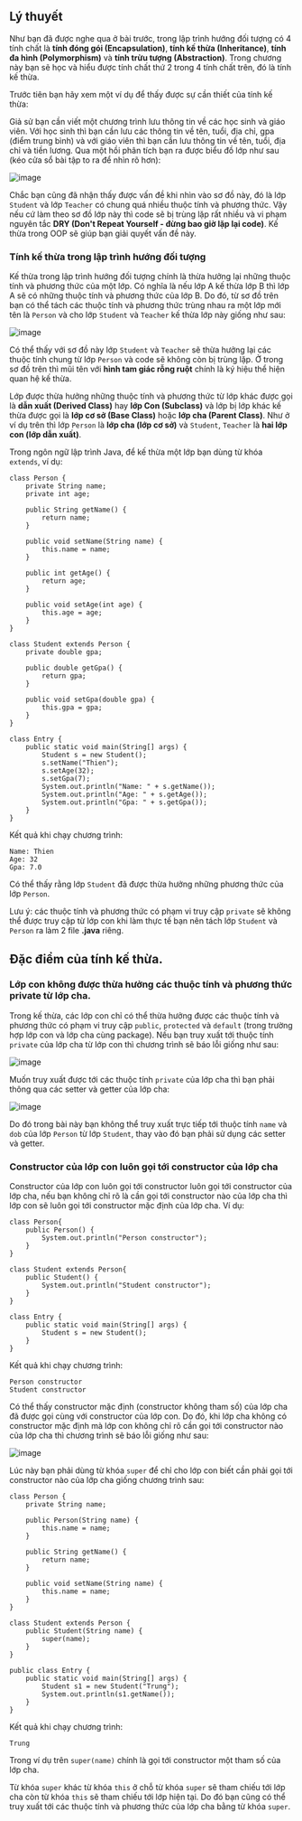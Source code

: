 ## Lý thuyết
Như bạn đã được nghe qua ở bài trước, trong lập trình hướng đối tượng có 4 tính chất là **tính đóng gói (Encapsulation)**, **tính kế thừa (Inheritance)**, **tính đa hình (Polymorphism)** và **tính trừu tượng (Abstraction)**. Trong chương này bạn sẽ học và hiểu được tính chất thứ 2 trong 4 tính chất trên, đó là tính kế thừa.

Trước tiên bạn hãy xem một ví dụ để thấy được sự cần thiết của tính kế thừa:

Giả sử bạn cần viết một chương trình lưu thông tin về các học sinh và giáo viên. Với học sinh thì bạn cần lưu các thông tin về tên, tuổi, địa chỉ, gpa (điểm trung bình) và với giáo viên thì bạn cần lưu thông tin về tên, tuổi, địa chỉ và tiền lương. Qua một hồi phân tích bạn ra được biểu đồ lớp như sau (kéo cửa sổ bài tập to ra để nhìn rõ hơn):

![image](https://github.com/user-attachments/assets/60a4b122-fd2e-4079-b4f1-e8b4e4f7ebf6)

Chắc bạn cũng đã nhận thấy được vấn đề khi nhìn vào sơ đồ này, đó là lớp `Student` và lớp `Teacher` có chung quá nhiều thuộc tính và phương thức. Vậy nếu cứ làm theo sơ đồ lớp này thì code sẽ bị trùng lặp rất nhiều và vi phạm nguyên tắc **DRY (Don't Repeat Yourself - đừng bao giờ lặp lại code)**. Kế thừa trong OOP sẽ giúp bạn giải quyết vấn đề này.

### Tính kế thừa trong lập trình hướng đối tượng

Kế thừa trong lập trình hướng đối tượng chính là thừa hưởng lại những thuộc tính và phương thức của một lớp. Có nghĩa là nếu lớp A kế thừa lớp B thì lớp A sẽ có những thuộc tính và phương thức của lớp B. Do đó, từ sơ đồ trên bạn có thể tách các thuộc tính và phương thức trùng nhau ra một lớp mới tên là `Person` và cho lớp `Student` và `Teacher` kế thừa lớp này giống như sau:

![image](https://github.com/user-attachments/assets/dc818049-3cb7-4f47-9601-24516684dd09)
 
Có thể thấy với sơ đồ này lớp `Student` và `Teacher` sẽ thừa hưởng lại các thuộc tính chung từ lớp `Person` và code sẽ không còn bị trùng lặp. Ở trong sơ đồ trên thì mũi tên với **hình tam giác rỗng ruột** chính là ký hiệu thể hiện quan hệ kế thừa.

Lớp được thừa hưởng những thuộc tính và phương thức từ lớp khác được gọi là **dẫn xuất (Derived Class)** hay **lớp Con (Subclass)** và lớp bị lớp khác kế thừa được gọi là **lớp cơ sở (Base Class)** hoặc **lớp cha (Parent Class)**. Như ở ví dụ trên thì lớp `Person` là **lớp cha (lớp cơ sở)** và `Student`, `Teacher` là **hai lớp con (lớp dẫn xuất)**.

Trong ngôn ngữ lập trình Java, để kế thừa một lớp bạn dùng từ khóa `extends`, ví dụ:
```
class Person {
	private String name;
	private int age;

	public String getName() {
		return name;
	}

	public void setName(String name) {
		this.name = name;
	}

	public int getAge() {
		return age;
	}

	public void setAge(int age) {
		this.age = age;
	}
}

class Student extends Person {
	private double gpa;

	public double getGpa() {
		return gpa;
	}

	public void setGpa(double gpa) {
		this.gpa = gpa;
	}	
}

class Entry {
	public static void main(String[] args) {
		Student s = new Student();
		s.setName("Thien");
		s.setAge(32);
		s.setGpa(7);
		System.out.println("Name: " + s.getName());
		System.out.println("Age: " + s.getAge());
		System.out.println("Gpa: " + s.getGpa());
	}
}
```
Kết quả khi chạy chương trình:
```
Name: Thien
Age: 32
Gpa: 7.0
```
Có thể thấy rằng lớp `Student` đã được thừa hưởng những phương thức của lớp `Person`.

Lưu ý: các thuộc tính và phương thức có phạm vi truy cập `private` sẽ không thể được truy cập từ lớp con khi làm thực tế bạn nên tách lớp `Student` và `Person` ra làm 2 file **.java** riêng.

## Đặc điểm của tính kế thừa.

### Lớp con không được thừa hưởng các thuộc tính và phương thức private từ lớp cha.

Trong kế thừa, các lớp con chỉ có thể thừa hưởng được các thuộc tính và phương thức có phạm vi truy cập `public`, `protected` và `default` (trong trường hợp lớp con và lớp cha cùng package). Nếu bạn truy xuất tới thuộc tính `private` của lớp cha từ lớp con thì chương trình sẽ báo lỗi giống như sau:

![image](https://github.com/user-attachments/assets/0a05af25-75bb-42be-b963-21ae72b392e0)

Muốn truy xuất được tới các thuộc tính `private` của lớp cha thì bạn phải thông qua các setter và getter của lớp cha:

![image](https://github.com/user-attachments/assets/d32404a4-1f7c-4d22-be94-73181ee986f8)

Do đó trong bài này bạn không thể truy xuất trực tiếp tới thuộc tính `name` và `dob` của lớp `Person` từ lớp `Student`, thay vào đó bạn phải sử dụng các setter và getter.

### Constructor của lớp con luôn gọi tới constructor của lớp cha

Constructor của lớp con luôn gọi tới constructor luôn gọi tới constructor của lớp cha, nếu bạn không chỉ rõ là cần gọi tới constructor nào của lớp cha thì lớp con sẽ luôn gọi tới constructor mặc định của lớp cha. Ví dụ:
```
class Person{
	public Person() {
		System.out.println("Person constructor");
	}
}

class Student extends Person{
	public Student() {
		System.out.println("Student constructor");
	}
}

class Entry {
	public static void main(String[] args) {
		Student s = new Student();
	}
}
```
Kết quả khi chạy chương trình:
```
Person constructor
Student constructor
```
Có thể thấy constructor mặc định (constructor không tham số) của lớp cha đã được gọi cùng với constructor của lớp con. Do đó, khi lớp cha không có constructor mặc định mà lớp con không chỉ rõ cần gọi tới constructor nào của lớp cha thì chương trình sẽ báo lỗi giống như sau:

![image](https://github.com/user-attachments/assets/0d66803f-28a9-4b3f-b791-bb90e29dc1dd)

Lúc này bạn phải dùng từ khóa `super` để chỉ cho lớp con biết cần phải gọi tới constructor nào của lớp cha giống chương trình sau:
```
class Person {
	private String name;

	public Person(String name) {
		this.name = name;
	}

	public String getName() {
		return name;
	}

	public void setName(String name) {
		this.name = name;
	}
}

class Student extends Person {
	public Student(String name) {
		super(name);
	}
}

public class Entry {
	public static void main(String[] args) {
		Student s1 = new Student("Trung");
		System.out.println(s1.getName());
	}
}
```
Kết quả khi chạy chương trình:
```
Trung
```
Trong ví dụ trên `super(name)` chính là gọi tới constructor một tham số của lớp cha.

Từ khóa `super` khác từ khóa `this` ở chỗ từ khóa `super` sẽ tham chiếu tới lớp cha còn từ khóa `this` sẽ tham chiếu tới lớp hiện tại. Do đó bạn cũng có thể truy xuất tới các thuộc tính và phương thức của lớp cha bằng từ khóa `super`.
